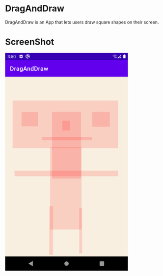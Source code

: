 # DragAndDraw

DragAndDraw is an App that lets users draw square shapes on their screen.


# ScreenShot

<img src="Picture.png" width=400>
